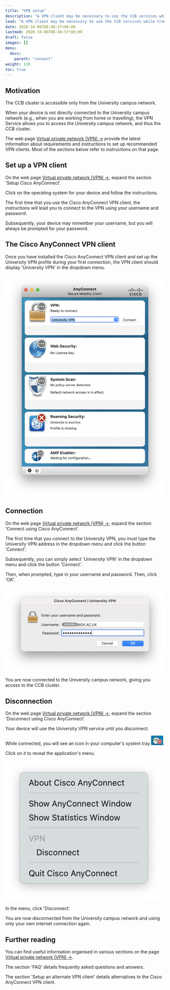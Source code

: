 ```yaml
---
title: "VPN setup"
description: "A VPN client may be necessary to use the CCB services while travelling or to work from home."
lead: "A VPN client may be necessary to use the CCB services while travelling or to work from home."
date: 2020-10-06T08:48:57+00:00
lastmod: 2020-10-06T08:48:57+00:00
draft: false
images: []
menu:
  docs:
    parent: "connect"
weight: 120
toc: true
---
```


## Motivation

The CCB cluster is accessible only from the University campus network.

When your device is not directly connected to the University campus network
(e.g., when you are working from home or travelling), the VPN Service allows
you to access the University campus network, and thus the CCB cluster.

The web page [Virtual private network (VPN) →][oxford-vpn] provide the latest information
about requirements and instructions to set up recommended VPN clients.
Most of the sections below refer to instructions on that page.

## Set up a VPN client

On the web page [Virtual private network (VPN) →][oxford-vpn], expand the section
'Setup Cisco AnyConnect'.

Click on the operating system for your device and follow the instructions.

The first time that you use the Cisco AnyConnect VPN client, the instructions
will lead you to connect to the VPN using your username and password.

Subsequently, your device may remember your username, but you will always
be prompted for your password.

## The Cisco AnyConnect VPN client

Once you have installed the Cisco AnyConnect VPN client and set up the
University VPN profile during your first connection, the VPN client should
display 'University VPN' in the dropdown menu.

![Cisco AnyConnect.](cisco-anyconnect-screenshot.png)

## Connection

On the web page [Virtual private network (VPN) →][oxford-vpn], expand the section
'Connect using Cisco AnyConnect'.

The first time that you connect to the University VPN, you must type the
University VPN address in the dropdown menu and click the button 'Connect'.

Subsequently, you can simply select 'University VPN' in the dropdown menu
and click the button 'Connect'.

Then, when prompted, type in your username and password. Then, click 'OK'.

![Cisco AnyConnect - Username and password.](cisco-anyconnect-login-screenshot.png)

You are now connected to the University campus network, giving you access to the
CCB cluster.

## Disconnection

On the web page [Virtual private network (VPN) →][oxford-vpn], expand the section
'Disconnect using Cisco AnyConnect'.

Your device will use the University VPN service until you disconnect.

While connected, you will see an icon in your computer's system tray
<img src='cisco-icon.png' height='30px'>.

Click on it to reveal the application's menu.

![Cisco AnyConnect - Application menu while connected.](cisco-connected-menu.png)

In the menu, click 'Disconnect'.

You are now disconnected from the University campus network and using only
your own internet connection again.

## Further reading

You can find useful information organised in various sections on the page
[Virtual private network (VPN) →][oxford-vpn].

The section 'FAQ' details frequently asked questions and answers.

The section 'Setup an alternate VPN client' details alternatives to the
Cisco AnyConnect VPN client.

<!-- Link definitions -->

[oxford-vpn]: https://help.it.ox.ac.uk/vpn
